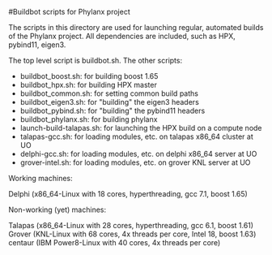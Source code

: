 #Buildbot scripts for Phylanx project

The scripts in this directory are used for launching regular, automated builds
of the Phylanx project.  All dependencies are included, such as HPX, pybind11,
eigen3.

The top level script is buildbot.sh. The other scripts:
* buildbot\_boost.sh: for building boost 1.65
* buildbot\_hpx.sh: for building HPX master
* buildbot\_common.sh: for setting common build paths
* buildbot\_eigen3.sh: for "building" the eigen3 headers
* buildbot\_pybind.sh: for "building" the pybind11 headers
* buildbot\_phylanx.sh: for building phylanx
* launch-build-talapas.sh: for launching the HPX build on a compute node
* talapas-gcc.sh: for loading modules, etc. on talapas x86\_64 cluster at UO
* delphi-gcc.sh: for loading modules, etc. on delphi x86\_64 server at UO
* grover-intel.sh: for loading modules, etc. on grover KNL server at UO

Working machines:

Delphi (x86\_64-Linux with 18 cores, hyperthreading, gcc 7.1, boost 1.65)

Non-working (yet) machines:

Talapas (x86\_64-Linux with 28 cores, hyperthreading, gcc 6.1, boost 1.61)
Grover (KNL-Linux with 68 cores, 4x threads per core, Intel 18, boost 1.63)
centaur (IBM Power8-Linux with 40 cores, 4x threads per core)
